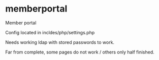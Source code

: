 # memberportal
Member portal

Config located in incldes/php/settings.php

Needs working ldap with stored passwords to work.

Far from complete, some pages do not work / others only half finished.

